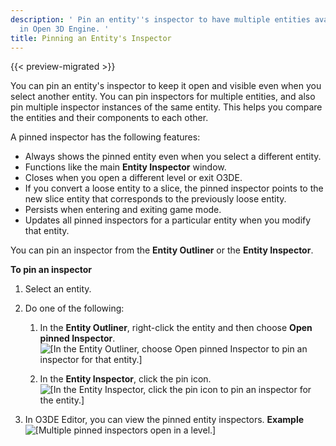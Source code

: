 ```yaml
---
description: ' Pin an entity''s inspector to have multiple entities available to edit
  in Open 3D Engine. '
title: Pinning an Entity's Inspector
---
```


{{< preview-migrated >}}

You can pin an entity's inspector to keep it open and visible even when you select another entity\. You can pin inspectors for multiple entities, and also pin multiple inspector instances of the same entity\. This helps you compare the entities and their components to each other\.

A pinned inspector has the following features:
+ Always shows the pinned entity even when you select a different entity\.
+ Functions like the main **Entity Inspector** window\.
+ Closes when you open a different level or exit O3DE\.
+ If you convert a loose entity to a slice, the pinned inspector points to the new slice entity that corresponds to the previously loose entity\.
+ Persists when entering and exiting game mode\.
+ Updates all pinned inspectors for a particular entity when you modify that entity\.

You can pin an inspector from the **Entity Outliner** or the **Entity Inspector**\.

**To pin an inspector**

1. Select an entity\.

1. Do one of the following:

   1. In the **Entity Outliner**, right\-click the entity and then choose **Open pinned Inspector**\.
![\[In the Entity Outliner, choose Open pinned Inspector to pin an inspector for that entity.\]](/images/user-guide/component/entity_system/component-entity-inspector-pin-1.png)

   1. In the **Entity Inspector**, click the pin icon\.
![\[In the Entity Inspector, click the pin icon to pin an inspector for the entity.\]](/images/user-guide/component/entity_system/component-entity-inspector-pin-2.png)

1. In O3DE Editor, you can view the pinned entity inspectors\.
**Example**
![\[Multiple pinned inspectors open in a level.\]](/images/user-guide/component/entity_system/component-entity-inspector-pin.png)
